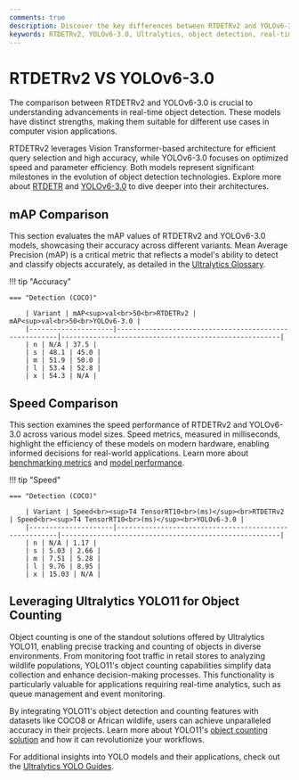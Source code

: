 ```yaml
---
comments: true
description: Discover the key differences between RTDETRv2 and YOLOv6-3.0 in this detailed comparison. Learn how these cutting-edge models from the world of object detection excel in real-time AI, edge AI, and computer vision applications, providing insights into their performance, accuracy, and versatility for various use cases.
keywords: RTDETRv2, YOLOv6-3.0, Ultralytics, object detection, real-time AI, edge AI, computer vision, model comparison
---
```


# RTDETRv2 VS YOLOv6-3.0

The comparison between RTDETRv2 and YOLOv6-3.0 is crucial to understanding advancements in real-time object detection. These models have distinct strengths, making them suitable for different use cases in computer vision applications.

RTDETRv2 leverages Vision Transformer-based architecture for efficient query selection and high accuracy, while YOLOv6-3.0 focuses on optimized speed and parameter efficiency. Both models represent significant milestones in the evolution of object detection technologies. Explore more about [RTDETR](https://docs.ultralytics.com/reference/models/rtdetr/model/) and [YOLOv6-3.0](https://docs.ultralytics.com/models/yolov8/) to dive deeper into their architectures.

## mAP Comparison

This section evaluates the mAP values of RTDETRv2 and YOLOv6-3.0 models, showcasing their accuracy across different variants. Mean Average Precision (mAP) is a critical metric that reflects a model's ability to detect and classify objects accurately, as detailed in the [Ultralytics Glossary](https://www.ultralytics.com/glossary/mean-average-precision-map).

!!! tip "Accuracy"

    === "Detection (COCO)"

    	| Variant | mAP<sup>val<br>50<br>RTDETRv2 | mAP<sup>val<br>50<br>YOLOv6-3.0 |
    	|---------------------|-------------------------------------------------------|-------------------------------------------------------|
    	| n | N/A | 37.5 |
    	| s | 48.1 | 45.0 |
    	| m | 51.9 | 50.0 |
    	| l | 53.4 | 52.8 |
    	| x | 54.3 | N/A |


## Speed Comparison

This section examines the speed performance of RTDETRv2 and YOLOv6-3.0 across various model sizes. Speed metrics, measured in milliseconds, highlight the efficiency of these models on modern hardware, enabling informed decisions for real-world applications. Learn more about [benchmarking metrics](https://docs.ultralytics.com/modes/benchmark/) and [model performance](https://docs.ultralytics.com/models/yolov7/).

!!! tip "Speed"

    === "Detection (COCO)"

    	| Variant | Speed<br><sup>T4 TensorRT10<br>(ms)</sup><br>RTDETRv2 | Speed<br><sup>T4 TensorRT10<br>(ms)</sup><br>YOLOv6-3.0 |
    	|---------------------|-------------------------------------------------------|-------------------------------------------------------|
    	| n | N/A | 1.17 |
    	| s | 5.03 | 2.66 |
    	| m | 7.51 | 5.28 |
    	| l | 9.76 | 8.95 |
    	| x | 15.03 | N/A |

## Leveraging Ultralytics YOLO11 for Object Counting

Object counting is one of the standout solutions offered by Ultralytics YOLO11, enabling precise tracking and counting of objects in diverse environments. From monitoring foot traffic in retail stores to analyzing wildlife populations, YOLO11's object counting capabilities simplify data collection and enhance decision-making processes. This functionality is particularly valuable for applications requiring real-time analytics, such as queue management and event monitoring.

By integrating YOLO11's object detection and counting features with datasets like COCO8 or African wildlife, users can achieve unparalleled accuracy in their projects. Learn more about YOLO11's [object counting solution](https://docs.ultralytics.com/guides/object-counting/) and how it can revolutionize your workflows.

For additional insights into YOLO models and their applications, check out the [Ultralytics YOLO Guides](https://docs.ultralytics.com/guides/).
